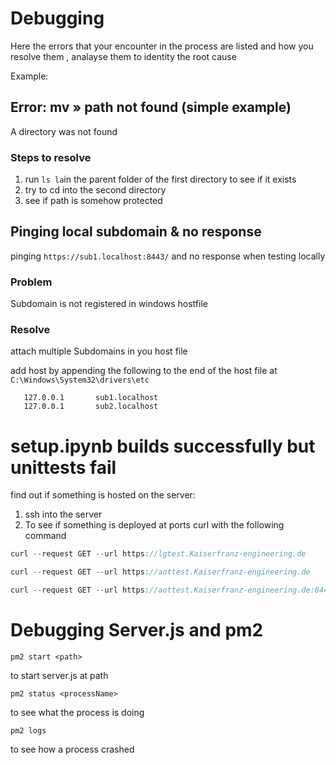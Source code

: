 # Debugging

Here the errors that your encounter in the process are listed and how you resolve them , analayse them to identity the root cause

Example:

## Error: mv » path not found (simple example)

A directory was not found

### Steps to resolve

1. run `ls la`in the parent folder of the first directory to see if it exists
1. try to cd into the second directory
1. see if path is somehow protected

## Pinging local subdomain & no response

pinging `https://sub1.localhost:8443/` and no response when testing locally

### Problem

Subdomain is not registered in windows hostfile

### Resolve

attach multiple Subdomains in you host file

add host by appending the following to the end of the host file
at `C:\Windows\System32\drivers\etc`

```
   127.0.0.1       sub1.localhost
   127.0.0.1       sub2.localhost
```

# setup.ipynb builds successfully but unittests fail

find out if something is hosted on the server:

1. ssh into the server
2. To see if something is deployed at ports curl with the following command

```js
curl --request GET --url https://lgtest.Kaiserfranz-engineering.de

curl --request GET --url https://aottest.Kaiserfranz-engineering.de

curl --request GET --url https://aottest.Kaiserfranz-engineering.de:8443
```

# Debugging Server.js and pm2

```
pm2 start <path>
```

to start server.js at path

```
pm2 status <processName>
```

to see what the process is doing

```
pm2 logs
```

to see how a process crashed
